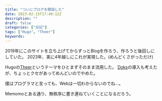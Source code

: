 ```yaml
---
title: "ついにブログを開設した"
date: 2023-02-15T17:49:12Z
description: ""
draft: false
categories: ["日記"]
tags: ["Hugo", "Theer"]
keywords:
---
```


2019年にこのサイトを立ち上げてからずっとBlogを作ろう、作ろうと後回しにしていた。
2023年、実に4年越しにこれが実現した。(めんどくさがっただけ)

Hugoの[Theer](https://qqhann.dev/blog/theer-stroy/)というテーマをひとまずそのまま流用した。
[Doks](https://getdoks.org/)の導入も考えたが、ちょっとクセがあってめんどいのでやめた。

僕はプログラマと言っても、Webは一切わからないのでね...。

Memomoとある通り、無秩序に書き連ねていくことになるだろう。